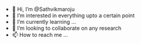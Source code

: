 - 👋 Hi, I’m @Sathvikmaroju
- 👀 I’m interested in everything upto a certain point 
- 🌱 I’m currently learning ...
- 💞️ I’m looking to collaborate on any research
- 📫 How to reach me ...

<!---
Sathvikmaroju/Sathvikmaroju is a ✨ special ✨ repository because its `README.md` (this file) appears on your GitHub profile.
You can click the Preview link to take a look at your changes.
--->
